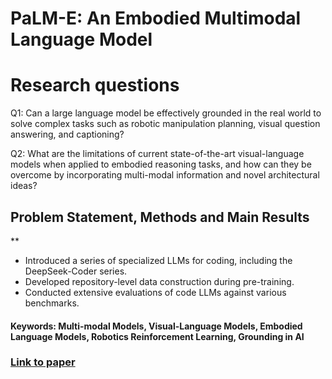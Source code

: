 # PaLM-E: An Embodied Multimodal Language Model

# Research questions
Q1: Can a large language model be effectively grounded in the real world to solve complex tasks such as robotic manipulation planning, visual question answering, and captioning?

Q2: What are the limitations of current state-of-the-art visual-language models when applied to embodied reasoning tasks, and how can they be overcome by incorporating multi-modal information and novel architectural ideas?

## Problem Statement, Methods and Main Results
**
* Introduced a series of specialized LLMs for coding, including the DeepSeek-Coder series.
* Developed repository-level data construction during pre-training.
* Conducted extensive evaluations of code LLMs against various benchmarks.

#### Keywords: Multi-modal Models, Visual-Language Models, Embodied Language Models, Robotics Reinforcement Learning, Grounding in AI


### [Link to paper](https://arxiv.org/abs/2303.03378)
        